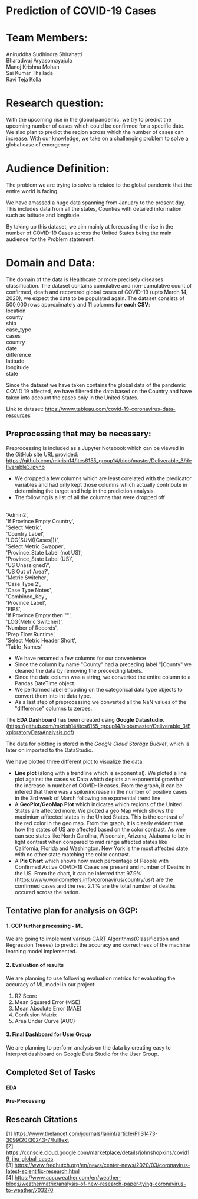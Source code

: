 # Prediction of COVID-19 Cases

# Team Members:
Aniruddha Sudhindra Shirahatti<br/>
Bharadwaj Aryasomayajula<br/>
Manoj Krishna Mohan<br/>
Sai Kumar Thallada<br/>
Ravi Teja Kolla

# Research question:  
With the upcoming rise in the global pandemic, we try to predict the upcoming number of cases which could be confirmed for a specific date. We also plan to predict the region across which the number of cases can increase. With our knowledge, we take on a challenging problem to solve a global case of emergency.

# Audience Definition:

The problem we are trying to solve is related to the global pandemic that the entire world is facing.

We have amassed a huge data spanning from January to the present day. This includes data from all the states, Counties with detailed information such as latitude and longitude.

By taking up this dataset, we aim mainly at forecasting the rise in the number of COVID-19 Cases across the United States being the main audience for the Problem statement. 

# Domain and Data: 
The domain of the data is Healthcare or more precisely diseases classification.
The dataset contains cumulative and non-cumulative count of confirmed, death and recovered global cases of COVID-19 (upto March 14, 2020), we expect the data to be populated again.
The dataset consists of 500,000 rows approximately and 11 columns **for each CSV**:
<br>
location      
county        
ship          
case_type   
cases         
country       
date          
difference    
latitude      
longitude     
state 

Since the dataset we have taken contains the global data of the pandemic COVID 19 affected, we have filtered the data based on the Country and have taken into account the cases only in the United States.

Link to dataset: https://www.tableau.com/covid-19-coronavirus-data-resources

## Preprocessing that may be necessary:
Preprocessing is included as a Jupyter Notebook which can be viewed in the GitHub site URL provided:
https://github.com/mkrish14/itcs6155_group14/blob/master/Deliverable_3/deliverable3.ipynb


- We dropped a few columns which are least corelated with the predicator variables and had only kept those columns which actually contribute in determining the target and help in the prediction analysis.
- The following is a list of all the columns that were dropped off
<br/>
'Admin2',<br/>
'If Province Empty Country',<br/>
'Select Metric',<br/>
'Country Label',<br/>
'LOG(SUM([Cases]))',<br/>
'Select Metric Swapper',<br/>
'Province_State Label (not US)',<br/>
'Province_State Label (US)',<br/>
'US Unassigned?',<br/>
'US Out of Area?',<br/>
'Metric Switcher',<br/>
'Case Type 2',<br/>
'Case Type Notes',<br/>
'Combined_Key',<br/>
'Province Label',<br/>
'FIPS',<br/>
'If Province Empty then ""',<br/>
'LOG(Metric Switcher)',<br/>
'Number of Records',<br/>
'Prep Flow Runtime',<br/>
'Select Metric Header Short',<br/>
'Table_Names'<br/>

 - We have renamed a few columns for our convenience 
 - Since the column by name "County" had a preceding label "|County" we cleaned the data by removing the preceeding labels.
 - Since the date column was a string, we converted the entire column to a Pandas DateTime object.
 - We performed label encoding on the categorical data type objects to convert them into int data type.
 - As a last step of preprocessing we converted all the NaN values of the "difference" columns to zeroes.
  

The **EDA Dashboard** has been created using **Google Datastudio**. (https://github.com/mkrish14/itcs6155_group14/blob/master/Deliverable_3/ExploratoryDataAnalysis.pdf)

The data for plotting is stored in the *Google Cloud Storage Bucket*, which is later on imported to the DataStudio.

We have plotted three different plot to visualize the data:
- **Line plot** (along with a trendline which is exponential).
We ploted a line plot against the cases vs Data which depicts an exponential growth of the increase in number of COVID-19 cases. From the graph, it can be infered that there was a spike/increase in the number of positive cases in the 3rd week of March following an exponential trend line
- A **GeoPlot/GeoMap Plot** which indicates which regions of the United States are affected more.
We plotted a geo Map which shows the maximium afftected states in the United States. This is the contrast of the red color in the geo map.
From the graph, it is clearly evident that how the states of US are affected based on the color contrast. As wee can see states like North Carolina, Wisconsin, Arizona, Alabama to be in light contrast when compared to mid range affected states like California, Florida and Washington. New York is the most affected state with no other state matching the color contrast.
- A **Pie Chart** which shows how much percentage of People with Confirmed Active COVID-19 Cases are present and number of Deaths in the US.
From the chart, it can be inferred that 97.9% (https://www.worldometers.info/coronavirus/country/us/) are the confirmed cases and the rest 2.1 % are the total number of deaths occured across the nation.


<!-- ## size of data - data must be “big” data (millions of records) -->

## Tentative plan for analysis on GCP:

#### 1. GCP further processing - ML
We are going to implement various CART Algorithms(Classification and Regression Treees) to predict the accuracy and correctness of the machine learning model implemented.

#### 2. Evaluation of results
We are planning to use following evaluation metrics for evaluating the accuracy of ML model in our project:
1. R2 Score
2. Mean Squared Error (MSE)
3. Mean Absolute Error (MAE)
4. Confusion Matrix
5. Area Under Curve (AUC)
#### 3. Final Dashboard for User Group
We are planning to perform analysis on the data by creating easy to interpret dashboard on Google Data Studio for the User Group.

## Completed Set of Tasks

#### EDA
#### Pre-Processing

## Research Citations

[1] https://www.thelancet.com/journals/laninf/article/PIIS1473-3099(20)30243-7/fulltext <br/>
[2] https://console.cloud.google.com/marketplace/details/johnshopkins/covid19_jhu_global_cases <br/>
[3] https://www.fredhutch.org/en/news/center-news/2020/03/coronavirus-latest-scientific-research.html <br/>
[4] https://www.accuweather.com/en/weather-blogs/weathermatrix/analysis-of-new-research-paper-tying-coronavirus-to-weather/703270 <br/>

